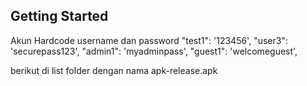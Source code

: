
 

## Getting Started


Akun Hardcode 
username dan password
    "test1": '123456',
    "user3": 'securepass123',
    "admin1": 'myadminpass',
    "guest1": 'welcomeguest',

berikut di list folder dengan nama apk-release.apk



